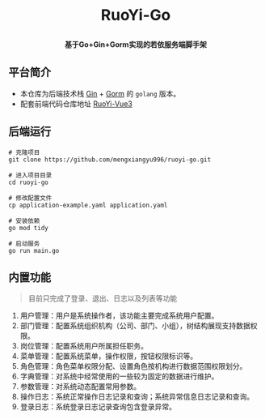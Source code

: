<h1 align="center" style="margin: 30px 0 30px; font-weight: bold; font-size: 30px">RuoYi-Go</h1>
<h4 align="center">基于Go+Gin+Gorm实现的若依服务端脚手架</h4>

## 平台简介

* 本仓库为后端技术栈 [Gin](https://gin-gonic.com/zh-cn/docs) + [Gorm](https://gorm.io/zh_CN/docs/index.html) 的 `golang` 版本。
* 配套前端代码仓库地址 [RuoYi-Vue3](https://github.com/yangzongzhuan/RuoYi-Vue3)

## 后端运行

    # 克隆项目
    git clone https://github.com/mengxiangyu996/ruoyi-go.git

    # 进入项目目录
    cd ruoyi-go

    # 修改配置文件
    cp application-example.yaml application.yaml

    # 安装依赖
    go mod tidy

    # 启动服务
    go run main.go

## 内置功能

> 目前只完成了登录、退出、日志以及列表等功能

1.  用户管理：用户是系统操作者，该功能主要完成系统用户配置。
2.  部门管理：配置系统组织机构（公司、部门、小组），树结构展现支持数据权限。
3.  岗位管理：配置系统用户所属担任职务。
4.  菜单管理：配置系统菜单，操作权限，按钮权限标识等。
5.  角色管理：角色菜单权限分配、设置角色按机构进行数据范围权限划分。
6.  字典管理：对系统中经常使用的一些较为固定的数据进行维护。
7.  参数管理：对系统动态配置常用参数。
8.  操作日志：系统正常操作日志记录和查询；系统异常信息日志记录和查询。
9.  登录日志：系统登录日志记录查询包含登录异常。